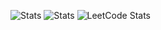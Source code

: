 ![Stats](http://github-profile-summary-cards.vercel.app/api/cards/profile-details?username=saho-north&theme=radical)
![Stats](http://github-profile-summary-cards.vercel.app/api/cards/repos-per-language?username=saho-north&theme=radical)
![LeetCode Stats](https://leetcard.jacoblin.cool/saho-north?theme=unicorn&font=ABeeZee)
